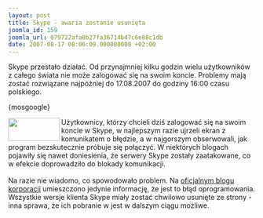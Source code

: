 ```yaml
---
layout: post
title: Skype - awaria zostanie usunięta
joomla_id: 159
joomla_url: 079722afa0b27fa36714b47c6e88c1db
date: 2007-08-17 08:06:09.000000000 +02:00
---
```

Skype przestało działać. Od przynajmniej kilku godzin wielu użytkownik&oacute;w z całego świata nie może zalogować się na swoim koncie. Problemy mają zostać rozwiązane najp&oacute;źniej do 17.08.2007 do godziny 16:00 czasu polskiego.<p>{mosgoogle}</p><p><img src="images/obrazy/skype_logo.png" alt=" " width="105" height="47" align="left" />Użytkownicy, kt&oacute;rzy chcieli dziś zalogować się na swoim koncie w Skype, w najlepszym razie ujrzeli ekran z komunikatem o błędzie, a w najgorszym obserwowali, jak program bezskutecznie pr&oacute;buje się połączyć. W niekt&oacute;rych blogach pojawiły się nawet doniesienia, że serwery Skype zostały zaatakowane, co w efekcie doprowadziło do blokady komunikacji. <br /> <br />Na razie nie wiadomo, co spowodowało problem. Na <a href="http://heartbeat.skype.com/2007/08/problems_with_skype_login.html" target="_blank">oficjalnym blogu korporacji</a> umieszczono jedynie informację, że jest to błąd oprogramowania. Wszystkie wersje klienta Skype miały zostać chwilowo usunięte ze strony - inna sprawa, że ich pobranie w jest w dalszym ciągu możliwe. </p>
